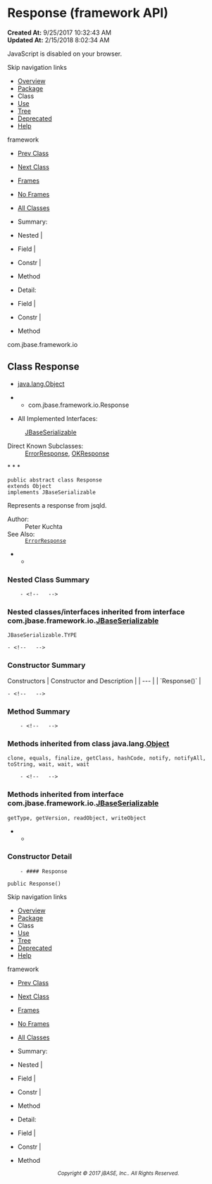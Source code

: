 # Response (framework   API)

**Created At:** 9/25/2017 10:32:43 AM  
**Updated At:** 2/15/2018 8:02:34 AM  

<script type="text/javascript"><!--
    try {
        if (location.href.indexOf('is-external=true') == -1) {
            parent.document.title="Response (framework   API)";
        }
    }
    catch(err) {
    }
//--></script><noscript><div>JavaScript is disabled on your browser.</div></noscript><!-- ========= START OF TOP NAVBAR ======= -->
<!--   -->
Skip navigation links
<!--   -->
- [Overview](../../../../overview-summary.html)
- [Package](/39220-io/com_jbase_framework_io_package-summary)
- Class
- [Use](/39223-class-use/com_jbase_framework_io_class-use_Response)
- [Tree](/39220-io/com_jbase_framework_io_package-tree)
- [Deprecated](../../../../deprecated-list.html)
- [Help](../../../../help-doc.html)


framework <br>

- [Prev Class](/39220-io/com_jbase_framework_io_PrefixByteBuffer "class in com.jbase.framework.io")
- [Next Class](/39220-io/com_jbase_framework_io_SQLError "class in com.jbase.framework.io")


- [Frames](../../../../index.html?com/jbase/framework/io//39220-io/com_jbase_framework_io_Response)
- [No Frames](/39220-io/com_jbase_framework_io_Response)


- [All Classes](../../../../allclasses-noframe.html)


<script type="text/javascript"><!--
  allClassesLink = document.getElementById("allclasses_navbar_top");
  if(window==top) {
    allClassesLink.style.display = "block";
  }
  else {
    allClassesLink.style.display = "none";
  }
  //--></script>

- Summary:
- Nested |
- Field |
- Constr |
- Method


- Detail:
- Field |
- Constr |
- Method
<!--   -->
<!-- ========= END OF TOP NAVBAR ========= --><!-- ======== START OF CLASS DATA ======== -->
com.jbase.framework.io

## Class Response

- [java.lang.Object](http://java.sun.com/j2se/1.5.0/docs/api/java/lang/Object.html?is-external=true "class or interface in java.lang")
- - com.jbase.framework.io.Response


- <dl><dt>All Implemented Interfaces:</dt>
<dd><a href="/39220-io/com_jbase_framework_io_JBaseSerializable" title="interface in com.jbase.framework.io">JBaseSerializable</a></dd></dl><dl><dt>Direct Known Subclasses:</dt>
<dd>
<a href="../../../../com/jbase/framework/io/Error/39220-io/com_jbase_framework_io_Response" title="class in com.jbase.framework.io">ErrorResponse</a>, <a href="../../../../com/jbase/framework/io/OK/39220-io/com_jbase_framework_io_Response" title="class in com.jbase.framework.io">OKResponse</a>
</dd></dl>
* * *


```
public abstract class Response
extends Object
implements JBaseSerializable
```

Represents a response from jsqld.
<dl><dt><span class="simpleTagLabel">Author:</span></dt>
<dd>Peter Kuchta</dd>
<dt><span class="seeLabel">See Also:</span></dt>
<dd><a href="../../../../com/jbase/framework/io/Error/39220-io/com_jbase_framework_io_Response" title="class in com.jbase.framework.io"><code>ErrorResponse</code></a></dd></dl>

- <!-- ======== NESTED CLASS SUMMARY ======== -->
    - <!--   -->
### Nested Class Summary

        - <!--   -->
### Nested classes/interfaces inherited from interface com.jbase.framework.io.[JBaseSerializable](/39220-io/com_jbase_framework_io_JBaseSerializable "interface in com.jbase.framework.io")
`JBaseSerializable.TYPE`

<!-- ======== CONSTRUCTOR SUMMARY ======== -->
    - <!--   -->
### Constructor Summary


<caption><span>Constructors</span><span class="tabEnd"> </span></caption>| Constructor and Description |
| --- |
| `Response()`  |

<!-- ========== METHOD SUMMARY =========== -->
    - <!--   -->
### Method Summary

        - <!--   -->
### Methods inherited from class java.lang.[Object](http://java.sun.com/j2se/1.5.0/docs/api/java/lang/Object.html?is-external=true "class or interface in java.lang")
`clone, equals, finalize, getClass, hashCode, notify, notifyAll, toString, wait, wait, wait`


        - <!--   -->
### Methods inherited from interface com.jbase.framework.io.[JBaseSerializable](/39220-io/com_jbase_framework_io_JBaseSerializable "interface in com.jbase.framework.io")
`getType, getVersion, readObject, writeObject`

- <!-- ========= CONSTRUCTOR DETAIL ======== -->
    - <!--   -->
### Constructor Detail
<!--   -->
        - #### Response

```
public Response()
```
<!-- ========= END OF CLASS DATA ========= --><!-- ======= START OF BOTTOM NAVBAR ====== -->
<!--   -->
Skip navigation links
<!--   -->
- [Overview](../../../../overview-summary.html)
- [Package](/39220-io/com_jbase_framework_io_package-summary)
- Class
- [Use](/39223-class-use/com_jbase_framework_io_class-use_Response)
- [Tree](/39220-io/com_jbase_framework_io_package-tree)
- [Deprecated](../../../../deprecated-list.html)
- [Help](../../../../help-doc.html)


framework <br>

- [Prev Class](/39220-io/com_jbase_framework_io_PrefixByteBuffer "class in com.jbase.framework.io")
- [Next Class](/39220-io/com_jbase_framework_io_SQLError "class in com.jbase.framework.io")


- [Frames](../../../../index.html?com/jbase/framework/io//39220-io/com_jbase_framework_io_Response)
- [No Frames](/39220-io/com_jbase_framework_io_Response)


- [All Classes](../../../../allclasses-noframe.html)


<script type="text/javascript"><!--
  allClassesLink = document.getElementById("allclasses_navbar_bottom");
  if(window==top) {
    allClassesLink.style.display = "block";
  }
  else {
    allClassesLink.style.display = "none";
  }
  //--></script>

- Summary:
- Nested |
- Field |
- Constr |
- Method


- Detail:
- Field |
- Constr |
- Method
<!--   -->
<!-- ======== END OF BOTTOM NAVBAR ======= -->
<small>			<center>			<i>Copyright © 2017 jBASE, Inc.. All Rights Reserved.</i>		</center></small>
